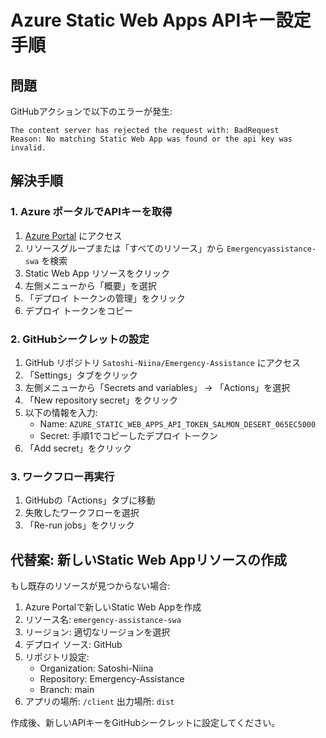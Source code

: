 # Azure Static Web Apps APIキー設定手順

## 問題
GitHubアクションで以下のエラーが発生:
```
The content server has rejected the request with: BadRequest
Reason: No matching Static Web App was found or the api key was invalid.
```

## 解決手順

### 1. Azure ポータルでAPIキーを取得
1. [Azure Portal](https://portal.azure.com) にアクセス
2. リソースグループまたは「すべてのリソース」から `Emergencyassistance-swa` を検索
3. Static Web App リソースをクリック
4. 左側メニューから「概要」を選択
5. 「デプロイ トークンの管理」をクリック
6. デプロイ トークンをコピー

### 2. GitHubシークレットの設定
1. GitHub リポジトリ `Satoshi-Niina/Emergency-Assistance` にアクセス
2. 「Settings」タブをクリック
3. 左側メニューから「Secrets and variables」 → 「Actions」を選択
4. 「New repository secret」をクリック
5. 以下の情報を入力:
   - Name: `AZURE_STATIC_WEB_APPS_API_TOKEN_SALMON_DESERT_065EC5000`
   - Secret: 手順1でコピーしたデプロイ トークン
6. 「Add secret」をクリック

### 3. ワークフロー再実行
1. GitHubの「Actions」タブに移動
2. 失敗したワークフローを選択
3. 「Re-run jobs」をクリック

## 代替案: 新しいStatic Web Appリソースの作成

もし既存のリソースが見つからない場合:

1. Azure Portalで新しいStatic Web Appを作成
2. リソース名: `emergency-assistance-swa`
3. リージョン: 適切なリージョンを選択
4. デプロイ ソース: GitHub
5. リポジトリ設定:
   - Organization: Satoshi-Niina
   - Repository: Emergency-Assistance
   - Branch: main
6. アプリの場所: `/client`
   出力場所: `dist`

作成後、新しいAPIキーをGitHubシークレットに設定してください。
